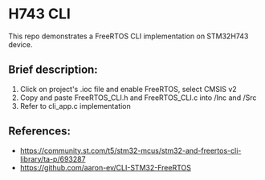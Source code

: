 # H743 CLI
This repo demonstrates a FreeRTOS CLI implementation on STM32H743 device.

## Brief description:
1. Click on project's .ioc file and enable FreeRTOS, select CMSIS v2
2. Copy and paste FreeRTOS_CLI.h and FreeRTOS_CLI.c into /Inc and /Src
3. Refer to cli_app.c implementation 


## References:
* https://community.st.com/t5/stm32-mcus/stm32-and-freertos-cli-library/ta-p/693287
* https://github.com/aaron-ev/CLI-STM32-FreeRTOS



